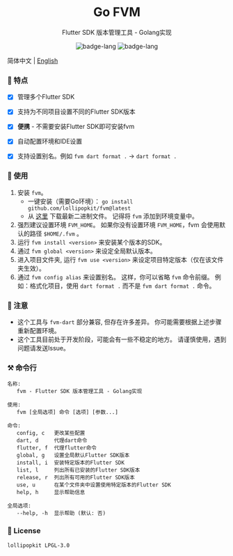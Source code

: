 <h1 align="center">Go FVM</h1>
<p align="center">Flutter SDK 版本管理工具 - Golang实现</p>

<p align="center">
    <img alt="badge-lang" src="https://badgen.net/badge/FVM/0.1.0/cyan">
    <img alt="badge-lang" src="https://badgen.net/badge/Go/1.19/purple">
</p>


简体中文 | [English](README_en.md)

### 🍦 特点
- [x] 管理多个Flutter SDK
- [x] 支持为不同项目设置不同的Flutter SDK版本
- [x] **便携** - 不需要安装Flutter SDK即可安装fvm
- [x] 自动配置环境和IDE设置
- [x] 支持设置别名。例如 `fvm dart format .` -> `dart format .`


### 💾 使用
1. 安装 `fvm`。
   - 一键安装（需要Go环境）： `go install github.com/lollipopkit/fvm@latest`
   - 从 [这里](https://github.com/lollipopkit/fvm/releases) 下载最新二进制文件。 记得将 `fvm` 添加到环境变量中。
2. 强烈建议设置环境 `FVM_HOME`。 如果你没有设置环境 `FVM_HOME`，fvm 会使用默认的路径 `$HOME/.fvm` 。
3. 运行 `fvm install <version>` 来安装某个版本的SDK。
4. 通过 `fvm global <version>` 来设定全局默认版本。
5. 进入项目文件夹, 运行 `fvm use <version>` 来设定项目特定版本（仅在该文件夹生效）。
6. 通过 `fvm config alias` 来设置别名。 这样，你可以省略 `fvm` 命令前缀。 例如：格式化项目，使用 `dart format .` 而不是 `fvm dart format .` 命令。

### 🔖 注意
- 这个工具与 `fvm-dart` 部分兼容, 但存在许多差异。 你可能需要根据上述步骤重新配置环境。
- 这个工具目前处于开发阶段，可能会有一些不稳定的地方。 请谨慎使用，遇到问题请发送Issue。

### ⚒️ 命令行
```
名称:
   fvm - Flutter SDK 版本管理工具 - Golang实现

使用:
   fvm [全局选项] 命令 [选项] [参数...]

命令:
   config, c   更改某些配置
   dart, d     代理dart命令
   flutter, f  代理flutter命令
   global, g   设置全局默认Flutter SDK版本
   install, i  安装特定版本的Flutter SDK
   list, l     列出所有已安装的Flutter SDK版本
   release, r  列出所有可用的Flutter SDK版本
   use, u      在某个文件夹中设置使用特定版本的Flutter SDK
   help, h     显示帮助信息

全局选项:
   --help, -h  显示帮助 (默认: 否)
```

### 📝 License
```
lollipopkit LPGL-3.0
```